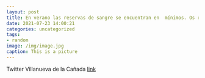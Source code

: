 ```yaml
---
layout: post
title: En verano las reservas de sangre se encuentran en  mínimos. Os recordamos que la próxima semana una unidad móvil de donación de...
date: 2021-07-23 14:00:21
categories: uncategorized
tags:
- random
image: /img/image.jpg
caption: This is a picture
---
```

Twitter Villanueva de la Cañada [link](https://twitter.com/AytoVDLCanada/status/1418539551245602826)

